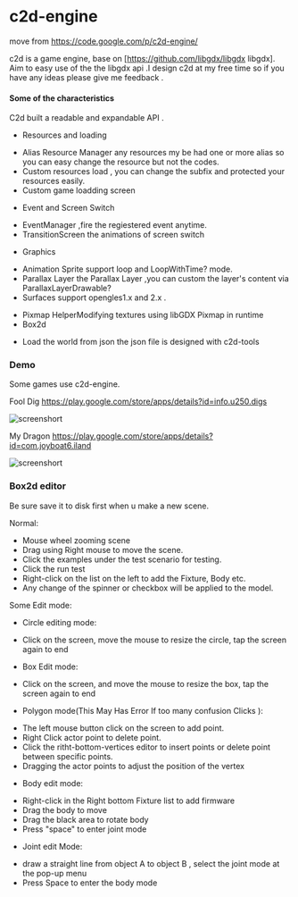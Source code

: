 c2d-engine
==========

move from https://code.google.com/p/c2d-engine/

c2d is a game engine, base on [https://github.com/libgdx/libgdx libgdx].  Aim to easy use of the the libgdx api .I design c2d at my free time so if you have any ideas please give me feedback . 
#### Some of the characteristics
C2d built a readable and expandable API . 
 
* Resources and loading
 - Alias Resource Manager any resources my be had one or more alias so you can easy change the resource but not the codes.
 - Custom resources load , you can change the subfix and protected your resources easily.
 - Custom game loadding screen
* Event and Screen Switch
 - EventManager ,fire the regiestered event anytime.
 - TransitionScreen the animations of screen switch
* Graphics
 - Animation Sprite support loop and LoopWithTime? mode.
 - Parallax Layer the Parallax Layer ,you can custom the layer's content via ParallaxLayerDrawable?
 - Surfaces support opengles1.x and 2.x .
* Pixmap HelperModifying textures using libGDX Pixmap in runtime
* Box2d
 - Load the world from json the json file is designed with c2d-tools


### Demo
Some games use c2d-engine.

Fool Dig
https://play.google.com/store/apps/details?id=info.u250.digs

![screenshort](https://lh3.ggpht.com/nLj_-YjGajv0_h4jhS_8hn05klB0QCjqjzfmoa95TABV-kgvFeR5Gaf1M5iyimAj1uE=h310)

My Dragon
https://play.google.com/store/apps/details?id=com.joyboat6.iland

![screenshort](https://lh3.ggpht.com/nVyf0i77YCnphOslQnTW4B865W_Ez0E2GEsYUAq76S2tHlnd3YeVpFmGL29AtUnL6A=h310)


### Box2d editor
Be sure save it to disk first when u make a new scene. 

Normal:
* Mouse wheel zooming scene
* Drag using Right mouse to move the scene.
* Click the examples under the test scenario for testing.
* Click the run test
* Right-click on the list on the left to add the Fixture, Body etc.
* Any change of the spinner or checkbox will be applied to the model.


Some Edit mode:
* Circle editing mode:
 - Click on the screen, move the mouse to resize the circle, tap the screen again to end
* Box Edit mode:
 - Click on the screen, and move the mouse to resize the box, tap the screen again to end
* Polygon mode(This May Has Error If too many confusion Clicks ):
 - The left mouse button click on the screen to add point.
 - Right Click actor point to delete point.
 - Click the ritht-bottom-vertices editor to  insert points  or delete point between specific points.
 - Dragging the actor points to adjust the position of the vertex
* Body edit mode:
 - Right-click in the Right bottom Fixture list to add firmware
 - Drag the body to move
 - Drag the black area to rotate body
 - Press "space" to enter joint mode
* Joint edit Mode:
 -  draw a straight line from object A to object B ,  select the joint mode at the pop-up menu
 -  Press Space to enter the body  mode 
